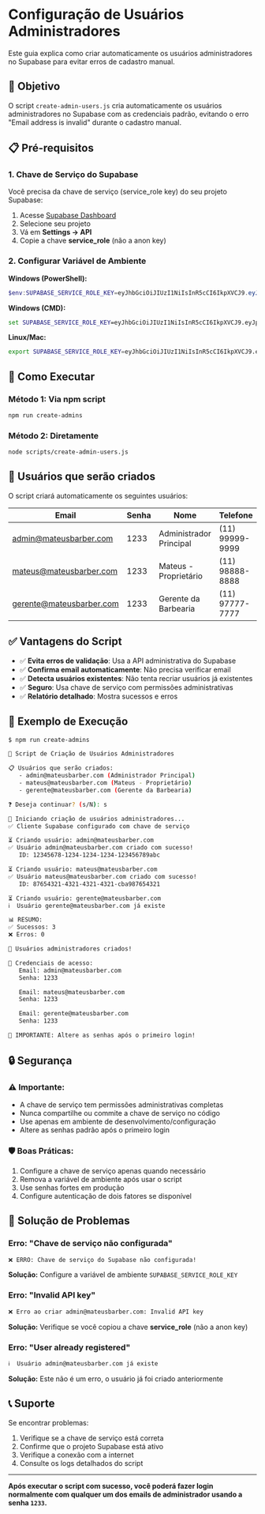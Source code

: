 # Configuração de Usuários Administradores

Este guia explica como criar automaticamente os usuários administradores no Supabase para evitar erros de cadastro manual.

## 🎯 Objetivo

O script `create-admin-users.js` cria automaticamente os usuários administradores no Supabase com as credenciais padrão, evitando o erro "Email address is invalid" durante o cadastro manual.

## 📋 Pré-requisitos

### 1. Chave de Serviço do Supabase

Você precisa da chave de serviço (service_role key) do seu projeto Supabase:

1. Acesse [Supabase Dashboard](https://supabase.com/dashboard)
2. Selecione seu projeto
3. Vá em **Settings → API**
4. Copie a chave **service_role** (não a anon key)

### 2. Configurar Variável de Ambiente

**Windows (PowerShell):**
```powershell
$env:SUPABASE_SERVICE_ROLE_KEY=eyJhbGciOiJIUzI1NiIsInR5cCI6IkpXVCJ9.eyJpc3MiOiJzdXBhYmFzZSIsInJlZiI6ImpoZXl3a2VvZmN0dGdkZ3F1YXdtIiwicm9sZSI6InNlcnZpY2Vfcm9sZSIsImlhdCI6MTc1NTEyNzYyMCwiZXhwIjoyMDcwNzAzNjIwfQ.894mOBJuGwWSoCkJOdBSud_-bh5luqz_etjepH-HVjw
```

**Windows (CMD):**
```cmd
set SUPABASE_SERVICE_ROLE_KEY=eyJhbGciOiJIUzI1NiIsInR5cCI6IkpXVCJ9.eyJpc3MiOiJzdXBhYmFzZSIsInJlZiI6ImpoZXl3a2VvZmN0dGdkZ3F1YXdtIiwicm9sZSI6InNlcnZpY2Vfcm9sZSIsImlhdCI6MTc1NTEyNzYyMCwiZXhwIjoyMDcwNzAzNjIwfQ.894mOBJuGwWSoCkJOdBSud_-bh5luqz_etjepH-HVjw
```

**Linux/Mac:**
```bash
export SUPABASE_SERVICE_ROLE_KEY=eyJhbGciOiJIUzI1NiIsInR5cCI6IkpXVCJ9.eyJpc3MiOiJzdXBhYmFzZSIsInJlZiI6ImpoZXl3a2VvZmN0dGdkZ3F1YXdtIiwicm9sZSI6InNlcnZpY2Vfcm9sZSIsImlhdCI6MTc1NTEyNzYyMCwiZXhwIjoyMDcwNzAzNjIwfQ.894mOBJuGwWSoCkJOdBSud_-bh5luqz_etjepH-HVjw
```

## 🚀 Como Executar

### Método 1: Via npm script
```bash
npm run create-admins
```

### Método 2: Diretamente
```bash
node scripts/create-admin-users.js
```

## 👥 Usuários que serão criados

O script criará automaticamente os seguintes usuários:

| Email | Senha | Nome | Telefone |
|-------|-------|------|----------|
| admin@mateusbarber.com | 1233 | Administrador Principal | (11) 99999-9999 |
| mateus@mateusbarber.com | 1233 | Mateus - Proprietário | (11) 98888-8888 |
| gerente@mateusbarber.com | 1233 | Gerente da Barbearia | (11) 97777-7777 |

## ✅ Vantagens do Script

- ✅ **Evita erros de validação**: Usa a API administrativa do Supabase
- ✅ **Confirma email automaticamente**: Não precisa verificar email
- ✅ **Detecta usuários existentes**: Não tenta recriar usuários já existentes
- ✅ **Seguro**: Usa chave de serviço com permissões administrativas
- ✅ **Relatório detalhado**: Mostra sucessos e erros

## 🔧 Exemplo de Execução

```bash
$ npm run create-admins

🚀 Script de Criação de Usuários Administradores

📋 Usuários que serão criados:
   - admin@mateusbarber.com (Administrador Principal)
   - mateus@mateusbarber.com (Mateus - Proprietário)
   - gerente@mateusbarber.com (Gerente da Barbearia)

❓ Deseja continuar? (s/N): s

🔧 Iniciando criação de usuários administradores...
✅ Cliente Supabase configurado com chave de serviço

⏳ Criando usuário: admin@mateusbarber.com
✅ Usuário admin@mateusbarber.com criado com sucesso!
   ID: 12345678-1234-1234-1234-123456789abc

⏳ Criando usuário: mateus@mateusbarber.com
✅ Usuário mateus@mateusbarber.com criado com sucesso!
   ID: 87654321-4321-4321-4321-cba987654321

⏳ Criando usuário: gerente@mateusbarber.com
ℹ️  Usuário gerente@mateusbarber.com já existe

📊 RESUMO:
✅ Sucessos: 3
❌ Erros: 0

🎉 Usuários administradores criados!

📝 Credenciais de acesso:
   Email: admin@mateusbarber.com
   Senha: 1233

   Email: mateus@mateusbarber.com
   Senha: 1233

   Email: gerente@mateusbarber.com
   Senha: 1233

🔐 IMPORTANTE: Altere as senhas após o primeiro login!
```

## 🔒 Segurança

### ⚠️ Importante:
- A chave de serviço tem permissões administrativas completas
- Nunca compartilhe ou commite a chave de serviço no código
- Use apenas em ambiente de desenvolvimento/configuração
- Altere as senhas padrão após o primeiro login

### 🛡️ Boas Práticas:
1. Configure a chave de serviço apenas quando necessário
2. Remova a variável de ambiente após usar o script
3. Use senhas fortes em produção
4. Configure autenticação de dois fatores se disponível

## 🐛 Solução de Problemas

### Erro: "Chave de serviço não configurada"
```bash
❌ ERRO: Chave de serviço do Supabase não configurada!
```
**Solução:** Configure a variável de ambiente `SUPABASE_SERVICE_ROLE_KEY`

### Erro: "Invalid API key"
```bash
❌ Erro ao criar admin@mateusbarber.com: Invalid API key
```
**Solução:** Verifique se você copiou a chave **service_role** (não a anon key)

### Erro: "User already registered"
```bash
ℹ️  Usuário admin@mateusbarber.com já existe
```
**Solução:** Este não é um erro, o usuário já foi criado anteriormente

## 📞 Suporte

Se encontrar problemas:
1. Verifique se a chave de serviço está correta
2. Confirme que o projeto Supabase está ativo
3. Verifique a conexão com a internet
4. Consulte os logs detalhados do script

---

**Após executar o script com sucesso, você poderá fazer login normalmente com qualquer um dos emails de administrador usando a senha `1233`.**